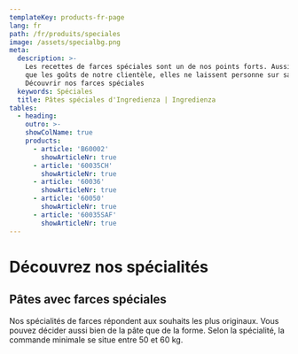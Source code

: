 ```yaml
---
templateKey: products-fr-page
lang: fr
path: /fr/produits/speciales
image: /assets/specialbg.png
meta:
  description: >-
    Les recettes de farces spéciales sont un de nos points forts. Aussi variées
    que les goûts de notre clientèle, elles ne laissent personne sur sa faim. ►
    Découvrir nos farces spéciales
  keywords: Spéciales 
  title: Pâtes spéciales d'Ingredienza | Ingredienza
tables:
  - heading: 
    outro: >-
    showColName: true
    products:
      - article: 'B60002'
        showArticleNr: true
      - article: '60035CH'
        showArticleNr: true
      - article: '60036'
        showArticleNr: true
      - article: '60050'
        showArticleNr: true
      - article: '60035SAF'
        showArticleNr: true
---
```

 
# Découvrez nos spécialités 

## Pâtes avec farces spéciales

Nos spécialités de farces répondent aux souhaits les plus originaux. Vous pouvez
décider aussi bien de la pâte que de la forme. Selon la spécialité, la commande
minimale se situe entre 50 et 60 kg. 
